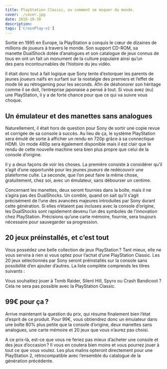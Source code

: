 ```yaml
---
title: PlayStation Classic, ou comment se moquer du monde.
cover: ./cover.jpg
date: 2018-10-30
description: 
tags: ['CrossPlay-v1']
---
```

Sortie en 1995 en Europe, la PlayStation a conquis le cœur de dizaines de millions de joueurs à travers le monde. Son support CD-ROM, sa manette DualShock dotée d’analogues et son catalogue de jeux connus de tous en ont un fait un monument de la culture populaire ainsi qu’un des pans incontournables de l’histoire du jeu vidéo.

Il était donc tout à fait logique que Sony tente d’extorquer les parents de jeunes joueurs naïfs en surfant sur la nostalgie des premiers et l’effet de mode lié au rétrogaming pour les seconds. Afin de déshonorer son héritage comme il se doit, l’entreprise japonaise a pensé à tout. Si vous avez (eu) une PlayStation, il y a de forte chance pour que ce qui va suivre vous choque.

## Un émulateur et des manettes sans analogues
Naturellement, il était hors de question pour Sony de sortir une copie revue et corrigée de sa console à succès. Au lieu de ça, le système PlayStation sera émulé de sorte à afficher un rendu en 720p grâce à sa connectique HDMI. Un mode 480p sera également disponible mais il est clair que le rendu de cette nouvelle machine sera bien plus propre que celui de la console d’origine.

Il y a deux façons de voir les choses. La première consiste à considérer qu’il s’agit d’une opportunité pour les jeunes joueurs de redécouvrir une plateforme culte. La seconde, que l’on peut faire la même chose, gratuitement, chez soi, avec un émulateur, sans débourser un centime.

Concernant les manettes, deux seront fournies dans la boîte, mais il ne s’agira pas des DualShocks. Un comble, quand on sait qu’il s’agit précisément de l’une des avancées majeures introduites par Sony durant cette génération. Si elles n’étaient pas incluses avec la console d’origine, les DualShocks sont rapidement devenu l’un des symboles de l’innovation chez PlayStation. Précisions qu’une carte mémoire, fournie, sera toujours nécessaire pour sauvegarder sa progression.

## 20 jeux préinstallés, et c’est tout
Vous possédez une belle collection de jeux PlayStation ? Tant mieux, elle ne vous servira à rien si vous optez pour l’achat d’une PlayStation Classic. Les 20 jeux sélectionnés par Sony seront préinstallés sur la console sans possibilité d’en ajouter d’autres. La liste complète comprends les titres suivants :

Vous souhaitiez jouer à Tomb Raider, Silent Hill, Spyro ou Crash Bandicoot ? Cela ne sera pas possible avec la PlayStation Classic.

## 99€ pour ça ?
Arrive maintenant la question du prix, qui résume finalement bien l’état d’esprit de ce produit. Pour 99€, vous obtiendrez donc un émulateur dans une boîte 80% plus petite que la console d’origine, deux manettes sans analogues, une carte mémoire et 20 jeux que vous n’aurez pas choisi.

A ce prix-là, est-ce que vous ne feriez pas mieux d’acheter une console et des jeux d’occasion ? Il vous en coutera bien moins et vous pourrez jouer à tout ce que vous voulez. Les plus malins opteront directement pour une PlayStation 2, rétrocompatible avec l’ensemble du catalogue de la génération précédente.

